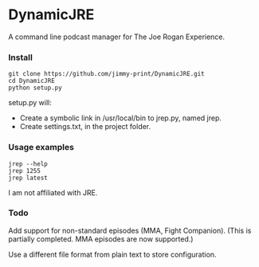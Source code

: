 # DynamicJRE
A command line podcast manager for The Joe Rogan Experience.

### Install
    git clone https://github.com/jimmy-print/DynamicJRE.git
    cd DynamicJRE
    python setup.py
setup.py will:
- Create a symbolic link in /usr/local/bin to jrep.py, named jrep.
- Create settings.txt, in the project folder.
### Usage examples
    jrep --help
    jrep 1255
    jrep latest
I am not affiliated with JRE.

### Todo
Add support for non-standard episodes (MMA, Fight Companion).
(This is partially completed. MMA episodes are now supported.)

Use a different file format from plain text to store configuration.
